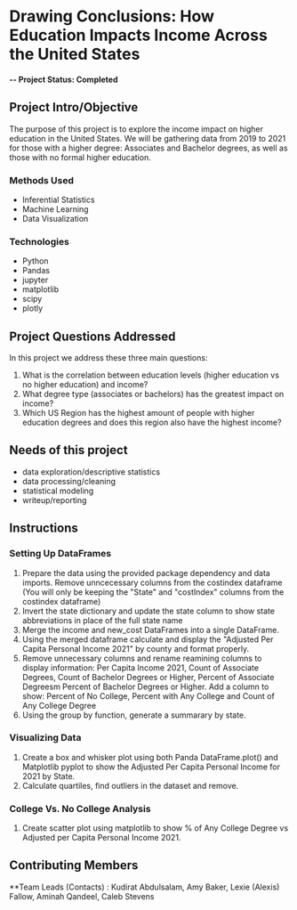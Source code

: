 # Drawing Conclusions: How Education Impacts Income Across the United States

#### -- Project Status: Completed

## Project Intro/Objective
The purpose of this project is to explore the income impact on higher education in the United States. We will be gathering data from 2019 to 2021 for those with a higher degree: Associates and Bachelor degrees, as well as those with no formal higher education.


### Methods Used
* Inferential Statistics
* Machine Learning
* Data Visualization

### Technologies
* Python
* Pandas
* jupyter
* matplotlib
* scipy
* plotly

## Project Questions Addressed
In this project we address these three main questions:
1. What is the correlation between education levels (higher education vs no higher education) and income?
2. What degree type (associates or bachelors) has the greatest impact on income?
3. Which US Region has the highest amount of people with higher education degrees and does this region also have the highest income?


## Needs of this project

- data exploration/descriptive statistics
- data processing/cleaning
- statistical modeling
- writeup/reporting

## Instructions
### Setting Up DataFrames

1. Prepare the data using the provided package dependency and data imports. Remove unncecessary columns from the costindex dataframe (You will only be keeping the "State" and "costIndex" columns from the costindex dataframe)
2. Invert the state dictionary and update the state column to show state abbreviations in place of the full state name
3. Merge the income and new_cost DataFrames into a single DataFrame. 
4. Using the merged dataframe calculate and display the "Adjusted Per Capita Personal Income 2021" by county and format properly. 
5. Remove unnecessary columns and rename reamining columns to display information: Per Capita Income 2021, Count of Associate Degrees, Count of Bachelor Degrees or Higher, Percent of Associate Degreesm Percent of Bachelor Degrees or Higher. Add a column to show: Percent of No College, Percent with Any College and Count of Any College Degree
6. Using the group by function, generate a summarary by state.

### Visualizing Data
1. Create a box and whisker plot using both Panda DataFrame.plot() and Matplotlib pyplot to show the Adjusted Per Capita Personal Income for 2021 by State.
2. Calculate quartiles, find outliers in the dataset and remove.

### College Vs. No College Analysis
1. Create scatter plot using matplotlib to show % of Any College Degree vs Adjusted per Capita Personal Income 2021. 






## Contributing Members

**Team Leads (Contacts) : Kudirat Abdulsalam, Amy Baker, Lexie (Alexis) Fallow, Aminah Qandeel, Caleb Stevens 
